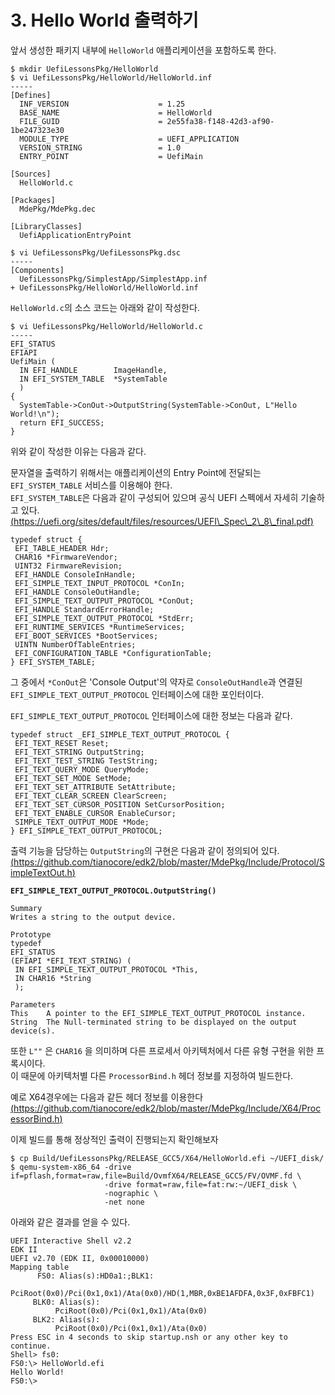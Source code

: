 # 3. Hello World 출력하기

앞서 생성한 패키지 내부에 `HelloWorld` 애플리케이션을 포함하도록 한다.

```
$ mkdir UefiLessonsPkg/HelloWorld
$ vi UefiLessonsPkg/HelloWorld/HelloWorld.inf
-----
[Defines]
  INF_VERSION                    = 1.25
  BASE_NAME                      = HelloWorld
  FILE_GUID                      = 2e55fa38-f148-42d3-af90-1be247323e30
  MODULE_TYPE                    = UEFI_APPLICATION
  VERSION_STRING                 = 1.0
  ENTRY_POINT                    = UefiMain

[Sources]
  HelloWorld.c

[Packages]
  MdePkg/MdePkg.dec

[LibraryClasses]
  UefiApplicationEntryPoint
  
$ vi UefiLessonsPkg/UefiLessonsPkg.dsc
-----
[Components]
  UefiLessonsPkg/SimplestApp/SimplestApp.inf
+ UefiLessonsPkg/HelloWorld/HelloWorld.inf
```

`HelloWorld.c`의 소스 코드는 아래와 같이 작성한다.

```
$ vi UefiLessonsPkg/HelloWorld/HelloWorld.c
-----
EFI_STATUS
EFIAPI
UefiMain (
  IN EFI_HANDLE        ImageHandle,
  IN EFI_SYSTEM_TABLE  *SystemTable
  )
{
  SystemTable->ConOut->OutputString(SystemTable->ConOut, L"Hello World!\n");
  return EFI_SUCCESS;
}
```

위와 같이 작성한 이유는 다음과 같다.

문자열을 출력하기 위해서는 애플리케이션의 Entry Point에 전달되는`EFI_SYSTEM_TABLE` 서비스를 이용해야 한다.\
`EFI_SYSTEM_TABLE`은 다음과 같이 구성되어 있으며 공식 UEFI 스펙에서 자세히 기술하고 있다.[(https://uefi.org/sites/default/files/resources/UEFI\_Spec\_2\_8\_final.pdf)](https://uefi.org/sites/default/files/resources/UEFI\_Spec\_2\_8\_final.pdf\))

```
typedef struct {
 EFI_TABLE_HEADER Hdr;
 CHAR16 *FirmwareVendor;
 UINT32 FirmwareRevision;
 EFI_HANDLE ConsoleInHandle;
 EFI_SIMPLE_TEXT_INPUT_PROTOCOL *ConIn;
 EFI_HANDLE ConsoleOutHandle;
 EFI_SIMPLE_TEXT_OUTPUT_PROTOCOL *ConOut;
 EFI_HANDLE StandardErrorHandle;
 EFI_SIMPLE_TEXT_OUTPUT_PROTOCOL *StdErr;
 EFI_RUNTIME_SERVICES *RuntimeServices;
 EFI_BOOT_SERVICES *BootServices;
 UINTN NumberOfTableEntries;
 EFI_CONFIGURATION_TABLE *ConfigurationTable;
} EFI_SYSTEM_TABLE;
```

그 중에서 `*ConOut`은 'Console Output'의 약자로 `ConsoleOutHandle`과 연결된 `EFI_SIMPLE_TEXT_OUTPUT_PROTOCOL` 인터페이스에 대한 포인터이다.

`EFI_SIMPLE_TEXT_OUTPUT_PROTOCOL` 인터페이스에 대한 정보는 다음과 같다.

```
typedef struct _EFI_SIMPLE_TEXT_OUTPUT_PROTOCOL {
 EFI_TEXT_RESET Reset;
 EFI_TEXT_STRING OutputString;
 EFI_TEXT_TEST_STRING TestString;
 EFI_TEXT_QUERY_MODE QueryMode;
 EFI_TEXT_SET_MODE SetMode;
 EFI_TEXT_SET_ATTRIBUTE SetAttribute;
 EFI_TEXT_CLEAR_SCREEN ClearScreen;
 EFI_TEXT_SET_CURSOR_POSITION SetCursorPosition;
 EFI_TEXT_ENABLE_CURSOR EnableCursor;
 SIMPLE_TEXT_OUTPUT_MODE *Mode;
} EFI_SIMPLE_TEXT_OUTPUT_PROTOCOL;
```

출력 기능을 담당하는 `OutputString`의 구현은 다음과 같이 정의되어 있다.\
[(https://github.com/tianocore/edk2/blob/master/MdePkg/Include/Protocol/SimpleTextOut.h)](https://github.com/tianocore/edk2/blob/master/MdePkg/Include/Protocol/SimpleTextOut.h)

<pre><code><strong>EFI_SIMPLE_TEXT_OUTPUT_PROTOCOL.OutputString()
</strong>
Summary
Writes a string to the output device.

Prototype
typedef
EFI_STATUS
(EFIAPI *EFI_TEXT_STRING) (
 IN EFI_SIMPLE_TEXT_OUTPUT_PROTOCOL *This,
 IN CHAR16 *String
 );

Parameters
This    A pointer to the EFI_SIMPLE_TEXT_OUTPUT_PROTOCOL instance.
String  The Null-terminated string to be displayed on the output device(s).
</code></pre>

또한 `L""` 은 `CHAR16` 을 의미하며 다른 프로세서 아키텍처에서 다른 유형 구현을 위한 프록시이다.\
이 때문에 아키텍처별 다른 `ProcessorBind.h` 헤더 정보를 지정하여 빌드한다.

예로 X64경우에는 다음과 같든 헤더 정보를 이용한다[(https://github.com/tianocore/edk2/blob/master/MdePkg/Include/X64/ProcessorBind.h)](https://github.com/tianocore/edk2/blob/master/MdePkg/Include/X64/ProcessorBind.h:)

이제 빌드를 통해 정상적인 출력이 진행되는지 확인해보자

```
$ cp Build/UefiLessonsPkg/RELEASE_GCC5/X64/HelloWorld.efi ~/UEFI_disk/
$ qemu-system-x86_64 -drive if=pflash,format=raw,file=Build/OvmfX64/RELEASE_GCC5/FV/OVMF.fd \
                     -drive format=raw,file=fat:rw:~/UEFI_disk \
                     -nographic \
                     -net none
```

아래와 같은 결과를 얻을 수 있다.

```
UEFI Interactive Shell v2.2
EDK II
UEFI v2.70 (EDK II, 0x00010000)
Mapping table
      FS0: Alias(s):HD0a1:;BLK1:
          PciRoot(0x0)/Pci(0x1,0x1)/Ata(0x0)/HD(1,MBR,0xBE1AFDFA,0x3F,0xFBFC1)
     BLK0: Alias(s):
          PciRoot(0x0)/Pci(0x1,0x1)/Ata(0x0)
     BLK2: Alias(s):
          PciRoot(0x0)/Pci(0x1,0x1)/Ata(0x0)
Press ESC in 4 seconds to skip startup.nsh or any other key to continue.
Shell> fs0:
FS0:\> HelloWorld.efi
Hello World!
FS0:\>
```

